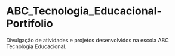 # ABC_Tecnologia_Educacional-Portifolio
 Divulgação de atividades e projetos desenvolvidos na escola ABC Tecnologia Educacional.
